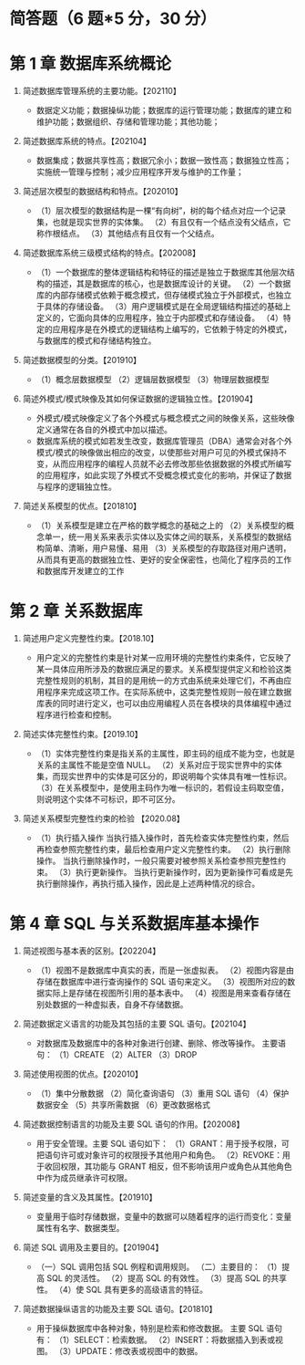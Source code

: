 # 简答题（6 题\*5 分，30 分）

# 第 1 章 数据库系统概论

1. 简述数据库管理系统的主要功能。【202110】

   - 数据定义功能；数据操纵功能；数据库的运行管理功能；数据库的建立和维护功能；数据组织、存储和管理功能；其他功能；

2. 简述数据库系统的特点。【202104】

   - 数据集成；数据共享性高；数据冗余小；数据一致性高；数据独立性高；实施统一管理与控制；减少应用程序开发与维护的工作量；

3. 简述层次模型的数据结构和特点。【202010】

   - （1）层次模型的数据结构是一棵“有向树”，树的每个结点对应一个记录集，也就是现实世界的实体集。
     （2）有且仅有一个结点没有父结点，它称作根结点。
     （3）其他结点有且仅有一个父结点。

4. 简述数据库系统三级模式结构的特点。【202008】

   - （1）一个数据库的整体逻辑结构和特征的描述是独立于数据库其他层次结构的描述，其是数据库的核心，也是数据库设计的关键。
     （2）一个数据库的内部存储模式依赖于概念模式，但存储模式独立于外部模式，也独立于具体的存储设备。
     （3）用户逻辑模式是在全局逻辑结构描述的基础上定义的，它面向具体的应用程序，独立于内部模式和存储设备。
     （4）特定的应用程序是在外模式的逻辑结构上编写的，它依赖于特定的外模式，与数据库的模式和存储结构独立。

5. 简述数据模型的分类。【201910】

   - （1）概念层数据模型
     （2）逻辑层数据模型
     （3）物理层数据模型

6. 简述外模式/模式映像及其如何保证数据的逻辑独立性。【201904】

   - 外模式/模式映像定义了各个外模式与概念模式之间的映像关系，这些映像定义通常在各自的外模式中加以描述。
   - 数据库系统的模式如若发生改变，数据库管理员（DBA）通常会对各个外模式/模式的映像做出相应的改变，以使那些对用户可见的外模式保持不变，从而应用程序的编程人员就不必去修改那些依据数据的外模式所编写的应用程序，如此实现了外模式不受概念模式变化的影响，并保证了数据与程序的逻辑独立性。

7. 简述关系模型的优点。【201810】

   - （1）关系模型是建立在严格的数学概念的基础之上的
     （2）关系模型的概念单一，统一用关系来表示实体以及实体之间的联系，关系模型的数据结构简单、清晰，用户易懂、易用
     （3）关系模型的存取路径对用户透明，从而具有更高的数据独立性、更好的安全保密性，也简化了程序员的工作和数据库开发建立的工作

# 第 2 章 关系数据库

1. 简述用户定义完整性约束。【2018.10】

   - 用户定义的完整性约束是针对某一应用环境的完整性约束条件，它反映了某一具体应用所涉及的数据应满足的要求。关系模型提供定义和检验这类完整性规则的机制，其目的是用统一的方式由系统来处理它们，不再由应用程序来完成这项工作。在实际系统中，这类完整性规则一般在建立数据库表的同时进行定义，也可以由应用编程人员在各模块的具体编程中通过程序进行检查和控制。

2. 简述实体完整性约束。【2019.10】

   - （1）实体完整性约束是指关系的主属性，即主码的组成不能为空，也就是关系的主属性不能是空值 NULL。
     （2）关系对应于现实世界中的实体集，而现实世界中的实体是可区分的，即说明每个实体具有唯一性标识。
     （3）在关系模型中，是使用主码作为唯一标识的，若假设主码取空值，则说明这个实体不可标识，即不可区分。

3. 简述关系模型完整性约束的检验 【2020.08】

   - （1）执行插入操作
     当执行插入操作时，首先检查实体完整性约束，然后再检查参照完整性约束，最后检查用户定义完整性约束。
     （2）执行删除操作。
     当执行删除操作时，一般只需要对被参照关系检查参照完整性约束。
     （3）执行更新操作。
     当执行更新操作时，因为更新操作可看成是先执行删除操作，再执行插入操作，因此是上述两种情况的综合。

# 第 4 章 SQL 与关系数据库基本操作

1. 简述视图与基本表的区别。【202204】

   - （1）视图不是数据库中真实的表，而是一张虚拟表。
     （2）视图内容是由存储在数据库中进行查询操作的 SQL 语句来定义。
     （3）视图所对应的数据实际上是存储在视图所引用的基本表中。
     （4）视图是用来查看存储在别处数据的一种虚拟表，自身不存储数据。

2. 简述数据定义语言的功能及其包括的主要 SQL 语句。【202104】

   - 对数据库及数据库中的各种对象进行创建、删除、修改等操作。
     主要语句：
     （1）CREATE
     （2）ALTER
     （3）DROP

3. 简述使用视图的优点。【202010】

   - （1）集中分散数据
     （2）简化查询语句
     （3）重用 SQL 语句
     （4）保护数据安全
     （5）共享所需数据
     （6）更改数据格式

4. 简述数据控制语言的功能及主要 SQL 语句的作用。【202008】

   - 用于安全管理。主要 SQL 语句如下：
     （1）GRANT：用于授予权限，可把语句许可或对象许可的权限授予其他用户和角色。
     （2）REVOKE：用于收回权限，其功能与 GRANT 相反，但不影响该用户或角色从其他角色中作为成员继承许可权限。

5. 简述变量的含义及其属性。【201910】

   - 变量用于临时存储数据，变量中的数据可以随着程序的运行而变化：变量属性有名字、数据类型。

6. 简述 SQL 调用及主要目的。【201904】

   - （一）SQL 调用包括 SQL 例程和调用规则。
     （二）主要目的：
     （1）提高 SQL 的灵活性。
     （2）提高 SQL 的有效性。
     （3）提高 SQL 的共享性。
     （4）使 SQL 具有更多的高级语言的特征。

7. 简述数据操纵语言的功能及主要 SQL 语句。【201810】
   - 用于操纵数据库中各种对象，特别是检索和修改数据。
     主要 SQL 语句有：
     （1）SELECT：检索数据。
     （2）INSERT：将数据插入到表或视图。
     （3）UPDATE：修改表或视图中的数据。
